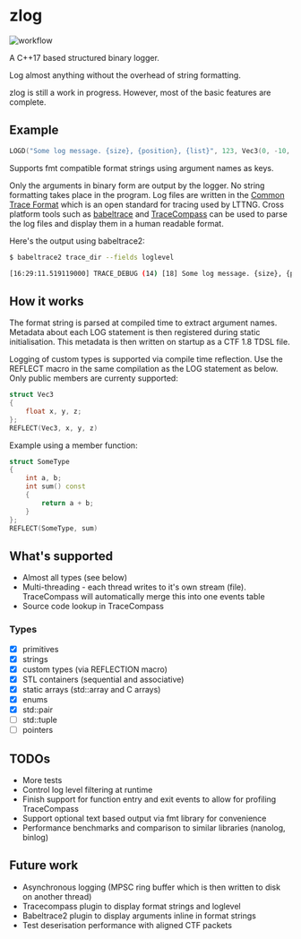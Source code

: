 # zlog

![workflow](https://github.com/mayurp/zlog/actions/workflows/cmake.yml/badge.svg)

A C++17 based structured binary logger.

Log almost anything without the overhead of string formatting.

zlog is still a work in progress. However, most of the basic features are complete.

## Example

```cpp
LOGD("Some log message. {size}, {position}, {list}", 123, Vec3(0, -10, 5), std::list<int>{2, 4, 5}); 
```

Supports fmt compatible format strings using argument names as keys.
 
Only the arguments in binary form are output by the logger. No string formatting takes place in the program.
Log files are written in the [Common Trace Format](https://diamon.org/ctf) which is an open standard for tracing used by LTTNG.
Cross platform tools such as [babeltrace](https://babeltrace.org) and [TraceCompass](https://www.eclipse.org/tracecompass) can be used to parse the log files and display them in a human readable format.

Here's the output using babeltrace2:  
```sh
$ babeltrace2 trace_dir --fields loglevel

[16:29:11.519119000] TRACE_DEBUG (14) [18] Some log message. {size}, {position}, {list}: { size = 123, position = { x = 0, y = -10, z = 5 }, list_length = 3, list = [ [0] = 2, [1] = 4, [2] = 5 ] }
```

## How it works

The format string is parsed at compiled time to extract argument names. Metadata about each LOG statement is then registered during static initialisation.
This metadata is then written on startup as a CTF 1.8 TDSL file.

Logging of custom types is supported via compile time reflection. Use the REFLECT macro in the same compilation as the LOG statement as below.
Only public members are currenty supported:

```cpp
struct Vec3
{
    float x, y, z;    
};
REFLECT(Vec3, x, y, z)
```

Example using a member function:

```cpp
struct SomeType
{
    int a, b;
    int sum() const
    {
        return a + b;
    }
};
REFLECT(SomeType, sum)
```

## What's supported

* Almost all types (see below)
* Multi-threading - each thread writes to it's own stream (file). TraceCompass will automatically merge this into one events table  
* Source code lookup in TraceCompass

### Types
- [x] primitives
- [x] strings 
- [x] custom types (via REFLECTION macro)
- [x] STL containers (sequential and associative)
- [x] static arrays (std::array and C arrays)
- [x] enums
- [x] std::pair
- [ ] std::tuple
- [ ] pointers

## TODOs
* More tests
* Control log level filtering at runtime
* Finish support for function entry and exit events to allow for profiling TraceCompass
* Support optional text based output via fmt library for convenience
* Performance benchmarks and comparison to similar libraries (nanolog, binlog)

## Future work
* Asynchronous logging (MPSC ring buffer which is then written to disk on another thread)
* Tracecompass plugin to display format strings and loglevel
* Babeltrace2 plugin to display arguments inline in format strings
* Test deserisation performance with aligned CTF packets 
